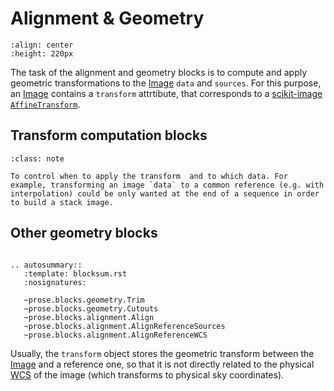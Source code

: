 # Alignment & Geometry


```{image} ../_static/matching.png
:align: center
:height: 220px
```

The task of the alignment and geometry blocks is to compute and apply geometric transformations to the [Image](prose.Image) `data` and `sources`. For this purpose, an [Image](prose.Image) contains a `transform` attrtibute, that corresponds to a [scikit-image](https://scikit-image.org/) [`AffineTransform`](https://scikit-image.org/docs/stable/api/skimage.transform.html#skimage.transform.AffineTransform). 

## Transform computation blocks

```{admonition} FAQ: Why computing the transform without applying it?
:class: note

To control when to apply the transform  and to which data. For example, transforming an image `data` to a common reference (e.g. with interpolation) could be only wanted at the end of a sequence in order to build a stack image.
````

## Other geometry blocks

```{eval-rst}

.. autosummary::
   :template: blocksum.rst
   :nosignatures:

   ~prose.blocks.geometry.Trim
   ~prose.blocks.geometry.Cutouts
   ~prose.blocks.alignment.Align
   ~prose.blocks.alignment.AlignReferenceSources
   ~prose.blocks.alignment.AlignReferenceWCS

```

Usually, the `transform` object stores the geometric transform between the [Image](prose.Image) and a reference one, so that it is not directly related to the physical [WCS](https://docs.astropy.org/en/stable/wcs/) of the image (which transforms to physical sky coordinates).